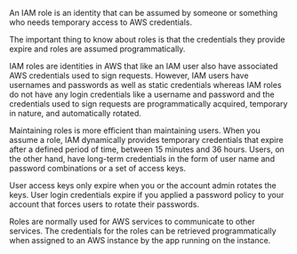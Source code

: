An IAM role is an identity that can be assumed by someone or something who needs temporary access to AWS credentials.

The important thing to know about roles is that the credentials they provide expire and roles are assumed programmatically.

IAM roles are identities in AWS that like an IAM user also have associated AWS credentials used to sign requests. However, IAM users have usernames and passwords as well as static credentials whereas IAM roles do not have any login credentials like a username and password and the credentials used to sign requests are programmatically acquired, temporary in nature, and automatically rotated. 

Maintaining roles is more efficient than maintaining users. When you assume a role, IAM dynamically provides temporary credentials that expire after a defined period of time, between 15 minutes and 36 hours. Users, on the other hand, have long-term credentials in the form of user name and password combinations or a set of access keys.

User access keys only expire when you or the account admin rotates the keys. User login credentials expire if you applied a password policy to your account that forces users to rotate their passwords.

Roles are normally used for AWS services to communicate to other services. The credentials for the roles can be retrieved programmatically when assigned to an AWS instance by the app running on the instance. 